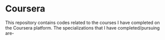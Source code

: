 # Coursera

This repository contains codes related to the courses I have completed on the Coursera platform. The specializations that I have completed/pursuing are-
